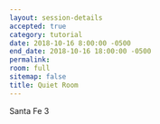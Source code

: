 ```yaml
---
layout: session-details
accepted: true
category: tutorial
date: 2018-10-16 8:00:00 -0500
end_date: 2018-10-16 18:00:00 -0500
permalink:
room: full
sitemap: false
title: Quiet Room
---
```

Santa Fe 3
